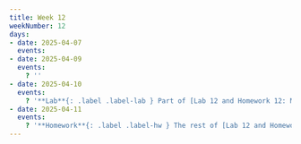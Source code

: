 ```yaml
---
title: Week 12
weekNumber: 12
days:
- date: 2025-04-07
  events:
- date: 2025-04-09
  events:
    ? ''
- date: 2025-04-10
  events:
    ? '**Lab**{: .label .label-lab } Part of [Lab 12 and Homework 12: Movie Classification](https://jupyterhub.academic.kube.ohio.edu/hub/user-redirect/git-pull?repo=https%3A%2F%2Fgithub.com%2Fdata-ohio%2FMATH2530_Spring24-25&urlpath=lab%2Ftree%2FMATH2530_Spring24-25%2Flab%2Flab12-hw12%2Flab12-hw12.ipynb&branch=main)'
- date: 2025-04-11
  events:
    ? '**Homework**{: .label .label-hw } The rest of [Lab 12 and Homework 12: Movie Classification](https://jupyterhub.academic.kube.ohio.edu/hub/user-redirect/git-pull?repo=https%3A%2F%2Fgithub.com%2Fdata-ohio%2FMATH2530_Spring24-25&urlpath=lab%2Ftree%2FMATH2530_Spring24-25%2Flab%2Flab12-hw12%2Flab12-hw12.ipynb&branch=main)'
---
```

